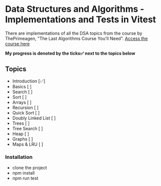# Data Structures and Algorithms - Implementations and Tests in Vitest
There are implementations of all the DSA topics from the course by ThePrimeagen, "The Last Algorithms Course You'll Need".
[Access the course here](https://frontendmasters.com/courses/algorithms/)

**My progress is denoted by the ticks✅ next to the topics below**

## Topics
- Introduction [✅]
- Basics [ ] 
- Search [ ]
- Sort [ ]
- Arrays [ ]
- Recursion [ ]
- Quick Sort [ ]
- Doubly Linked List [ ]
- Trees [ ]
- Tree Search [ ]
- Heap [ ]
- Graphs [ ]
- Maps & LRU [ ]

### Installation
- clone the project
- npm install
- npm run test
